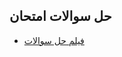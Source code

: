 ## حل سوالات امتحان

- [فیلم حل سوالات ](https://drive.google.com/drive/folders/1hsAGhmKag0ZdwSLTM1s1QuLqJc1OAEx8?usp=sharing)